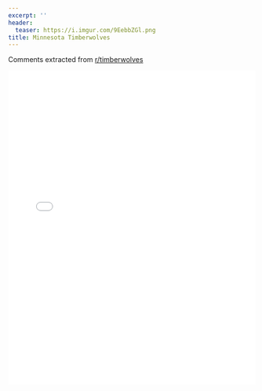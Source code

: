 ```yaml
---
excerpt: ''
header:
  teaser: https://i.imgur.com/9EebbZGl.png
title: Minnesota Timberwolves
---
```


Comments extracted from [r/timberwolves](https://reddit.com/r/timberwolves)
<iframe id="igraph" scrolling="no" style="border:none;" seamless="seamless" src="/plots/NBA/MIN.html" height="640" width="100%"></iframe>